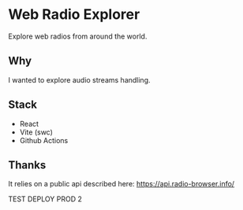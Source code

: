 # Web Radio Explorer

Explore web radios from around the world.

## Why

I wanted to explore audio streams handling.

## Stack

- React
- Vite (swc)
- Github Actions

## Thanks

It relies on a public api described here: https://api.radio-browser.info/

TEST DEPLOY PROD 2